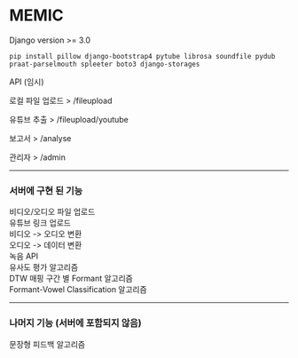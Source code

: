 # MEMIC

Django version >= 3.0

```
pip install pillow django-bootstrap4 pytube librosa soundfile pydub praat-parselmouth spleeter boto3 django-storages
```
API (임시) <p>
로컬 파일 업로드 > /fileupload <p>
유튜브 추출 > /fileupload/youtube <p>
보고서 > /analyse <p>
관리자 > /admin

--------

### 서버에 구현 된 기능

비디오/오디오 파일 업로드\
유튜브 링크 업로드\
비디오 -> 오디오 변환\
오디오 -> 데이터 변환\
녹음 API\
유사도 평가 알고리즘\
DTW 매핑 구간 별 Formant 알고리즘\
Formant-Vowel Classification 알고리즘

--------

### 나머지 기능 (서버에 포함되지 않음)
문장형 피드백 알고리즘

